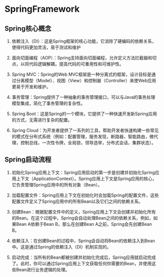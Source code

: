 # SpringFramework

## Spring核心概念

1. 依赖注入（DI）：这是Spring框架的核心功能，它消除了硬编码的依赖关系，使得代码更加灵活，易于测试和维护

2. 面向切面编程（AOP）：Spring支持面向切面编程，允许定义方法拦截器和切点，以将代码逻辑解耦，提高代码的可重用性和可维护性。

3. Spring MVC：Spring的Web MVC框架是一种分离式的框架，设计目标是通过分离模型（Model）、视图（View）和控制器（Controller）来使Web应用更易于开发和维护。

4. 事务管理：Spring提供了一种抽象的事务管理接口，可以与Java的事务处理模型集成，简化了事务管理的复杂性。

5. Spring Boot：这是Spring的一个模块，它提供了一种快速开发新Spring应用的方式，无需进行复杂的配置。

6. Spring Cloud：为开发者提供了一系列的工具，帮助开发者快速构建一些常见的模式在分布式系统（例如：配置管理，服务发现，断路器，智能路由，微代理，控制总线，一次性令牌，全局锁，领导选举，分布式会话，集群状态）。

## Spring启动流程

1. 初始化Spring应用上下文：Spring应用启动的第一步是创建并初始化Spring应用上下文（ApplicationContext）。Spring应用上下文是Spring应用的核心，它负责管理Spring应用中的所有对象（Bean）。

2. 加载配置文件：Spring应用上下文在初始化时会加载Spring的配置文件，这些配置文件定义了Spring应用中的所有Bean以及它们之间的依赖关系。

3. 创建Bean：根据配置文件中的定义，Spring应用上下文会创建并初始化所有的Bean。在这个过程中，Spring会自动处理Bean之间的依赖关系，例如，如果Bean A依赖于Bean B，那么在创建Bean A之前，Spring会先创建Bean B。

4. 依赖注入：在创建Bean的过程中，Spring会自动将Bean的依赖注入到Bean中。这是通过Spring的依赖注入（DI）机制实现的。

5. 启动完成：当所有的Bean都被创建并初始化完成后，Spring应用就启动完成了。此时，你可以通过Spring应用上下文获取任何你需要的Bean，并使用这些Bean进行业务逻辑的处理。